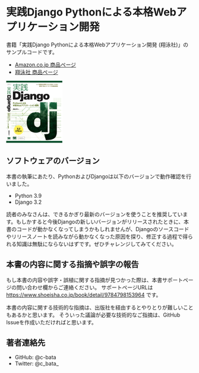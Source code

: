 # 実践Django Pythonによる本格Webアプリケーション開発

書籍「実践Django Pythonによる本格Webアプリケーション開発 (翔泳社)」のサンプルコードです。

* [Amazon.co.jp 商品ページ](https://www.amazon.co.jp/dp/4798153958/)
* [翔泳社 商品ページ](https://www.shoeisha.co.jp/book/detail/9784798153964)

<img src="./cover.png" alt="表紙" width="30%">


## ソフトウェアのバージョン

本書の執筆にあたり、PythonおよびDjangoは以下のバージョンで動作確認を行いました。

* Python 3.9
* Django 3.2

読者のみなさんは、できるかぎり最新のバージョンを使うことを推奨しています。もしかすると今後Djangoの新しいバージョンがリリースされたときに、本書のコードが動かなくなってしまうかもしれませんが、Djangoのソースコードやリリースノートを読みながら動かなくなった原因を探り、修正する過程で得られる知識は無駄にならないはずです。ぜひチャレンジしてみてください。

## 本書の内容に関する指摘や誤字の報告

もし本書の内容や誤字・誤植に関する指摘が見つかった際は、本書サポートページの問い合わせ欄からご連絡ください。
サポートページURLは https://www.shoeisha.co.jp/book/detail/9784798153964 です。

本書の内容に関する技術的な指摘は、出版社を経由するとやりとりが難しいこともあるかと思います。
そういった議論が必要な技術的なご指摘は、GitHub Issueを作成いただければと思います。

## 著者連絡先

* GitHub: @c-bata
* Twitter: @c_bata_
